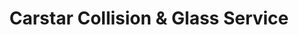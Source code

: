 ---
title: "Carstar Collision & Glass Service"
url: /calgary/carstar-collision-und-glass-service/
shop: Autowerkstatt
---